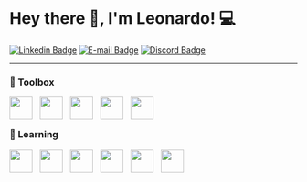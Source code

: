 # Hey there 👋, I'm Leonardo! 💻

[![Linkedin Badge](https://img.shields.io/badge/Leonardo%20Gutierrez-0077B5?style=for-the-badge&logo=linkedin&logoColor=white)](https://www.linkedin.com/in/)
[![E-mail Badge](https://custom-icon-badges.demolab.com/badge/Contato-0078D4?style=for-the-badge&logo=mail&logoColor=white)](mailto:leeo12322@hotmail.com)
[![Discord Badge](https://custom-icon-badges.demolab.com/badge/-L30Gt-7289da?style=for-the-badge&logo=Discord&logoColor=white)](https://discord.com)

<!--
- 🔭 I’m currently working on ...
- 🌱 I’m currently learning ... 
-->



---


### 🧰 Toolbox

<div>
<img align="left" alt="" width="40px" height="40px" style="padding-right:10px" src="https://cdn.jsdelivr.net/gh/devicons/devicon/icons/c/c-original.svg" />
<img align="left" alt="" width="40px" height="40px" style="padding-right:10px" src="https://cdn.jsdelivr.net/gh/devicons/devicon/icons/linux/linux-original.svg" />
<img align="left" alt="" width="40px" height="40px" style="padding-right:10px" src="https://cdn.jsdelivr.net/gh/devicons/devicon/icons/html5/html5-original.svg"/>
<img align="left" alt="" width="40px" height="40px" style="padding-right:10px" src="https://cdn.jsdelivr.net/gh/devicons/devicon/icons/css3/css3-original.svg"/>
<img align="left" alt="" width="40px" height="40px" style="padding-right:10px" src="https://cdn.jsdelivr.net/gh/devicons/devicon/icons/git/git-original.svg"/>
</div>
<br />

#

### 🌱 Learning
<div>
<img align="left" alt="" width="40px" height="40px" style="padding-right:10px" src="https://cdn.jsdelivr.net/gh/devicons/devicon/icons/csharp/csharp-original.svg"/>
<img align="left" alt="" width="40px" height="40px" style="padding-right:10px" src="https://cdn.jsdelivr.net/gh/devicons/devicon/icons/lua/lua-plain.svg" />
<img align="left" alt="" width="40px" height="40px" style="padding-right:10px" src="https://cdn.jsdelivr.net/gh/devicons/devicon/icons/typescript/typescript-original.svg"/>
<img align="left" alt="" width="40px" height="40px" style="padding-right:10px" src="https://cdn.jsdelivr.net/gh/devicons/devicon/icons/angularjs/angularjs-original.svg"/>
<img align="left" alt="" width="40px" height="40px" style="padding-right:10px" src="https://cdn.jsdelivr.net/gh/devicons/devicon/icons/microsoftsqlserver/microsoftsqlserver-plain.svg"/>
<img align="left" alt="" width="40px" height="40px" style="padding-right:10px" src="https://cdn.jsdelivr.net/gh/devicons/devicon/icons/python/python-original.svg"/>
</div>

<br />
<!--
#

[![Anurag's GitHub stats](https://github-readme-stats.vercel.app/api?username=L30Gt)](https://github.com/anuraghazra/github-readme-stats)
-->
